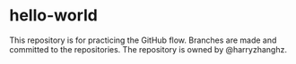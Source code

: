# hello-world
This repository is for practicing the GitHub flow.
Branches are made and committed to the repositories.
The repository is owned by @harryzhanghz.
